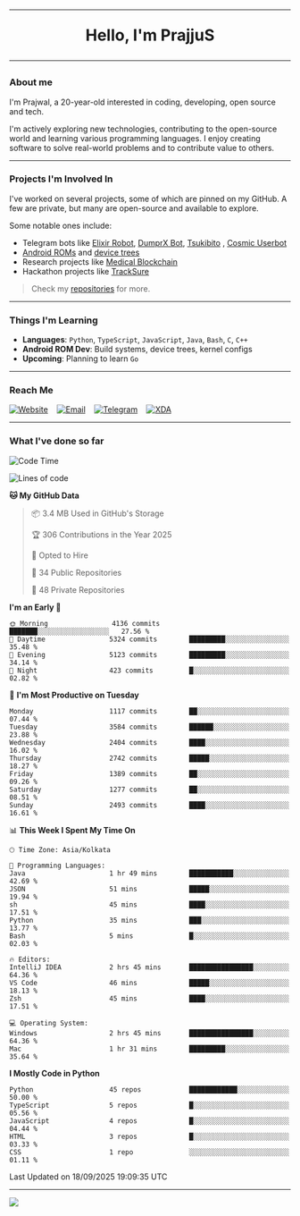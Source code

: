 <h1 align="center"><hr>Hello, I'm PrajjuS<hr></h1>

### About me

I'm Prajwal, a 20-year-old interested in coding, developing, open source and tech.

I'm actively exploring new technologies, contributing to the open-source world and learning various programming languages. I enjoy creating software to solve real-world problems and to contribute value to others.

---

### Projects I'm Involved In

I've worked on several projects, some of which are pinned on my GitHub. A few are private, but many are open-source and available to explore.

Some notable ones include:

- Telegram bots like [Elixir Robot](https://t.me/projectelixir_bot), [DumprX Bot](https://t.me/DumprXBot), [Tsukibito](https://t.me/PrajjuSAssistantBot)
, [Cosmic Userbot](https://github.com/SkyLab-Devs/CosmicUserbot)
- [Android ROMs](https://github.com/Noob-OS) and [device trees](https://github.com/PrajjuS/device_xiaomi_vince)
- Research projects like [Medical Blockchain](https://github.com/PrajjuS/Medical-Blockchain)
- Hackathon projects like [TrackSure](https://github.com/TheNoMadDevs/TrackSure)

> Check my [repositories](https://github.com/PrajjuS?tab=repositories) for more.

---

### Things I'm Learning

- **Languages**: `Python`, `TypeScript`, `JavaScript`, `Java`, `Bash`, `C`, `C++`
- **Android ROM Dev**: Build systems, device trees, kernel configs
- **Upcoming**: Planning to learn `Go`

---

### Reach Me


<a href="https://prajjus.xyz"><img src="https://img.shields.io/badge/Website-000000?style=flat-square&logo=githubpages&logoColor=white" alt="Website"/></a>
&nbsp;&nbsp;
<a href="mailto:theprajjus@gmail.com"><img src="https://img.shields.io/badge/Email-D14836?style=flat-square&logo=gmail&logoColor=white" alt="Email"/></a>
&nbsp;&nbsp;
<a href="https://telegram.me/PrajjuS"><img src="https://img.shields.io/badge/Telegram-2CA5E0?style=flat-square&logo=telegram&logoColor=white" alt="Telegram"/></a>
&nbsp;&nbsp;
<a href="https://forum.xda-developers.com/m/prajjus.10388799/"><img src="https://img.shields.io/badge/XDA-F59714?style=flat-square&logo=xda-developers&logoColor=white" alt="XDA"/></a>

---

### What I've done so far

<!--START_SECTION:waka-->
![Code Time](http://img.shields.io/badge/Code%20Time-1%2C069%20hrs%2025%20mins-blue)

![Lines of code](https://img.shields.io/badge/From%20Hello%20World%20I%27ve%20Written-1.6%20million%20lines%20of%20code-blue)

**🐱 My GitHub Data** 

> 📦 3.4 MB Used in GitHub's Storage 
 > 
> 🏆 306 Contributions in the Year 2025
 > 
> 💼 Opted to Hire
 > 
> 📜 34 Public Repositories 
 > 
> 🔑 48 Private Repositories 
 > 
**I'm an Early 🐤** 

```text
🌞 Morning                4136 commits        ███████░░░░░░░░░░░░░░░░░░   27.56 % 
🌆 Daytime                5324 commits        █████████░░░░░░░░░░░░░░░░   35.48 % 
🌃 Evening                5123 commits        █████████░░░░░░░░░░░░░░░░   34.14 % 
🌙 Night                  423 commits         █░░░░░░░░░░░░░░░░░░░░░░░░   02.82 % 
```
📅 **I'm Most Productive on Tuesday** 

```text
Monday                   1117 commits        ██░░░░░░░░░░░░░░░░░░░░░░░   07.44 % 
Tuesday                  3584 commits        ██████░░░░░░░░░░░░░░░░░░░   23.88 % 
Wednesday                2404 commits        ████░░░░░░░░░░░░░░░░░░░░░   16.02 % 
Thursday                 2742 commits        █████░░░░░░░░░░░░░░░░░░░░   18.27 % 
Friday                   1389 commits        ██░░░░░░░░░░░░░░░░░░░░░░░   09.26 % 
Saturday                 1277 commits        ██░░░░░░░░░░░░░░░░░░░░░░░   08.51 % 
Sunday                   2493 commits        ████░░░░░░░░░░░░░░░░░░░░░   16.61 % 
```


📊 **This Week I Spent My Time On** 

```text
🕑︎ Time Zone: Asia/Kolkata

💬 Programming Languages: 
Java                     1 hr 49 mins        ███████████░░░░░░░░░░░░░░   42.69 % 
JSON                     51 mins             █████░░░░░░░░░░░░░░░░░░░░   19.94 % 
sh                       45 mins             ████░░░░░░░░░░░░░░░░░░░░░   17.51 % 
Python                   35 mins             ███░░░░░░░░░░░░░░░░░░░░░░   13.77 % 
Bash                     5 mins              █░░░░░░░░░░░░░░░░░░░░░░░░   02.03 % 

🔥 Editors: 
IntelliJ IDEA            2 hrs 45 mins       ████████████████░░░░░░░░░   64.36 % 
VS Code                  46 mins             █████░░░░░░░░░░░░░░░░░░░░   18.13 % 
Zsh                      45 mins             ████░░░░░░░░░░░░░░░░░░░░░   17.51 % 

💻 Operating System: 
Windows                  2 hrs 45 mins       ████████████████░░░░░░░░░   64.36 % 
Mac                      1 hr 31 mins        █████████░░░░░░░░░░░░░░░░   35.64 % 
```

**I Mostly Code in Python** 

```text
Python                   45 repos            ████████████░░░░░░░░░░░░░   50.00 % 
TypeScript               5 repos             █░░░░░░░░░░░░░░░░░░░░░░░░   05.56 % 
JavaScript               4 repos             █░░░░░░░░░░░░░░░░░░░░░░░░   04.44 % 
HTML                     3 repos             █░░░░░░░░░░░░░░░░░░░░░░░░   03.33 % 
CSS                      1 repo              ░░░░░░░░░░░░░░░░░░░░░░░░░   01.11 % 
```




 Last Updated on 18/09/2025 19:09:35 UTC
<!--END_SECTION:waka-->

---

<img src="https://komarev.com/ghpvc/?username=prajjus&label=Profile%20Views&color=000000&style=flat">